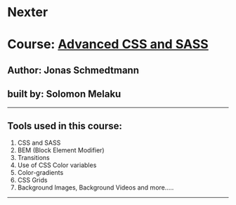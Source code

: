 # Nexter

# Course: [Advanced CSS and SASS ](https://www.udemy.com/advanced-css-and-sass/)

## Author: Jonas Schmedtmann

## built by: Solomon Melaku

---

## Tools used in this course:

1. CSS and SASS
2. BEM (Block Element Modifier)
3. Transitions
4. Use of CSS Color variables
5. Color-gradients
6. CSS Grids
7. Background Images, Background Videos and more.....

---
